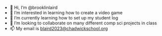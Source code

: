 - 👋 Hi, I’m @brooklinlaird
- 👀 I’m interested in learning how to create a video game
- 🌱 I’m currently learning how to set up my student log 
- 💞️ I’m looking to collaborate on many different comp sci projects in class
- 📫 My email is blaird2023@chadwickschool.org

<!---
brooklinlaird/brooklinlaird is a ✨ special ✨ repository because its `README.md` (this file) appears on your GitHub profile.
You can click the Preview link to take a look at your changes.
--->

